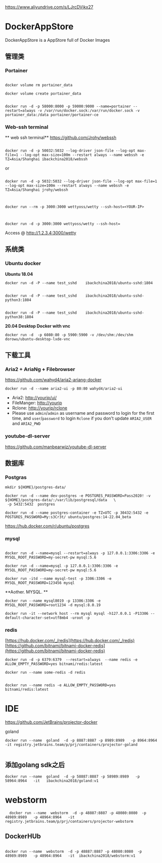 
https://www.aliyundrive.com/s/LJrcDVjkx27

# DockerAppStore
DockerAppStore is a AppStore full of Docker Images


##  管理类

###  Portainer

```

docker volume rm portainer_data
 
docker volume create portainer_data
```

```

docker run -d -p 58000:8000 -p 59000:9000 --name=portainer --restart=always -v /var/run/docker.sock:/var/run/docker.sock -v portainer_data:/data portainer/portainer-ce

```
###  Web-ssh terminal 

** web ssh terminal**
https://github.com/Jrohy/webssh    


```

docker run -d -p 50032:5032 --log-driver json-file --log-opt max-file=1 --log-opt max-size=100m --restart always --name webssh -e TZ=Asia/Shanghai ibackchina2018/webssh
```

or 
```

docker run -d -p 5032:5032 --log-driver json-file --log-opt max-file=1 --log-opt max-size=100m --restart always --name webssh -e TZ=Asia/Shanghai jrohy/webssh



```

```
docker run --rm -p 3000:3000 wettyoss/wetty --ssh-host=<YOUR-IP>



docker run -d -p 3000:3000 wettyoss/wetty --ssh-host=

```

Access @  http://1.2.3.4:3000/wetty   


##  系统类
###  Ubuntu docker

**Ubuntu 18.04**

```
docker run -d -P --name test_sshd    ibackchina2018/ubuntu-sshd:1804   


docker run -d -P --name test_sshd    ibackchina2018/ubuntu-sshd-python3:1804


docker run -d -P --name test_sshd    ibackchina2018/ubuntu-sshd-python38:1804  

```


**20.04 Desktop Docker with vnc**
```
docker run -d  -p 6080:80 -p 5900:5900 -v /dev/shm:/dev/shm dorowu/ubuntu-desktop-lxde-vnc   

```



##  下载工具

###  Aria2 + AriaNg + Filebrowser

https://github.com/wahyd4/aria2-ariang-docker

```
docker run -d --name aria2-ui -p 80:80 wahyd4/aria2-ui
```
*   Aria2: [http://yourip/ui/](http://yourip/ui/)
*   FileManger: [http://yourip](http://yourip)
*   Rclone: [http://yourip/rclone](http://yourip/rclone)
*   Please use `admin`/`admin` as username and password to login for the first time, and `user`/`password` to login `Rclone` if you don't update `ARIA2_USER` and `ARIA2_PWD`



###  youtube-dl-server

https://github.com/manbearwiz/youtube-dl-server     



##  数据库


###  Postgras

```
mkdir ${HOME}/postgres-data/
```


```
docker run -d --name dev-postgres -e POSTGRES_PASSWORD=Pass2020! -v ${HOME}/postgres-data/:/var/lib/postgresql/data   \
 -p 5432:5432  postgres
```


```
docker run -d --name postgres-container -e TZ=UTC -p 30432:5432 -e POSTGRES_PASSWORD=My:s3Cr3t/ ubuntu/postgres:14-22.04_beta

```

https://hub.docker.com/r/ubuntu/postgres


###  mysql


```

docker run -d --name=mysql --restart=always -p 127.0.0.1:3306:3306 -e MYSQL_ROOT_PASSWORD=my-secret-pw mysql:5.6

docker run -d --name=mysql -p 127.0.0.1:3306:3306 -e MYSQL_ROOT_PASSWORD=my-secret-pw mysql:5.6

```

```
docker run -itd --name mysql-test -p 3306:3306 -e MYSQL_ROOT_PASSWORD=123456 mysql
```



**Aother. MYSQL. **    

```
docker run --name mysql8019 -p 13306:3306 -e MYSQL_ROOT_PASSWORD=root1234 -d mysql:8.0.19

docker run -it --network host --rm mysql mysql -h127.0.0.1 -P13306 --default-character-set=utf8mb4 -uroot -p

```




###  redis
[https://hub.docker.com/_/redis](https://hub.docker.com/_/redis)
[https://github.com/bitnami/bitnami-docker-redis](https://github.com/bitnami/bitnami-docker-redis)



```
docker run -d -p 6379:6379  --restart=always  --name redis -e ALLOW_EMPTY_PASSWORD=yes bitnami/redis:latest

```


```
docker run --name some-redis -d redis


docker run --name redis -e ALLOW_EMPTY_PASSWORD=yes bitnami/redis:latest

```




#   IDE

https://github.com/JetBrains/projector-docker   


goland

```
docker run --name  goland  -d -p 8887:8887 -p 8989:8989   -p 8964:8964   -it registry.jetbrains.team/p/prj/containers/projector-goland 


```

##  添加golang sdk之后

```
docker run --name  goland  -d -p 58887:8887 -p 58989:8989   -p 58964:8964   -it   ibackchina2018/goland:v1  

```

#  webstorm

```
  docker run --name  webstorm  -d -p 48887:8887 -p 48080:8080  -p 48989:8989   -p 48964:8964   -it   registry.jetbrains.team/p/prj/containers/projector-webstorm

```

##  DockerHUb



```

docker run --name  webstorm  -d -p 48887:8887 -p 48080:8080  -p 48989:8989   -p 48964:8964   -it  ibackchina2018/webstorm:v1

```

